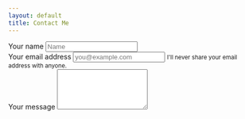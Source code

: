 ```yaml
---
layout: default
title: Contact Me
---
```

<form action="https://getform.io/f/4ba398f9-5c45-489e-a44a-a872102e4a02" method="POST">

  <div class="form-group">
    <label for="Name">Your name</label>
    <input type="text" class="form-control" placeholder="Name">
  </div>

  <div class="form-group">
    <label for="InputEmail">Your email address</label>
    <input type="email" class="form-control" id="Email" placeholder="you@example.com">
    <small id="emailAssurance" class="form-text text-muted">I'll never share your email address with anyone.</small>
  </div>

  <div class="form-group">
    <label for="Message">Your message</label>
    <textarea class="form-control" id="exampleFormControlTextarea1" rows="5"></textarea>
  </div>

  <!--
  <input type="text" name="name">
  <input type="email" name="email">
  <input type="text" name="message">
  <button type="submit">Send</button>
-->
</form>
